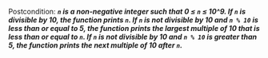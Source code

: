 Postcondition: ***`n` is a non-negative integer such that 0 ≤ `n` ≤ 10^9. If `n` is divisible by 10, the function prints `n`. If `n` is not divisible by 10 and `n % 10` is less than or equal to 5, the function prints the largest multiple of 10 that is less than or equal to `n`. If `n` is not divisible by 10 and `n % 10` is greater than 5, the function prints the next multiple of 10 after `n`.***